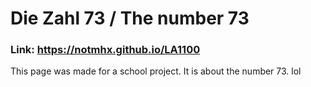 # Die Zahl 73 / The number 73

### Link: https://notmhx.github.io/LA1100


This page was made for a school project. It is about the number 73. lol
